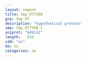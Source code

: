 ```yaml
---
layout: smgene
title: Smp_077580
grp: Smp_07
description: "hypothetical protein"
smp: Smp_077580.1
uniprot: "G4VL52"
length:   816
cdd: "ns"
kk: ns
categories: sm
---
```

